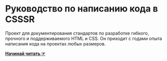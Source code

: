 # Руководство по написанию кода в CSSSR

Проект для документирования стандартов по разработке гибкого, прочного и поддерживаемого HTML и CSS.  Он приходит с годами опыта написания кода на проектах любых размеров.

**[Начинай читать ☞](http://csssr.github.io/code-guide/)**
